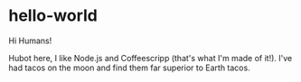 # hello-world
Hi Humans!

Hubot here, I like Node.js and Coffeescripp (that's what I'm made of it!).
I've had tacos on the moon and find them far superior to Earth tacos.
